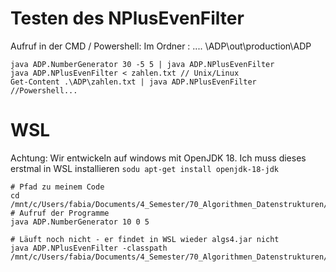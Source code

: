 

# Testen des NPlusEvenFilter

Aufruf in der CMD / Powershell: 
Im Ordner : .... \ADP\out\production\ADP
```
java ADP.NumberGenerator 30 -5 5 | java ADP.NPlusEvenFilter
java ADP.NPlusEvenFilter < zahlen.txt // Unix/Linux
Get-Content .\ADP\zahlen.txt | java ADP.NPlusEvenFilter //Powershell... 
```

# WSL

Achtung: Wir entwickeln auf windows mit OpenJDK 18. 
Ich muss dieses erstmal in WSL installieren `sodu apt-get install openjdk-18-jdk`

```
# Pfad zu meinem Code
cd /mnt/c/Users/fabia/Documents/4_Semester/70_Algorithmen_Datenstrukturen/30_Praktika_Uebung/ADP/out/production/ADP
# Aufruf der Programme 
java ADP.NumberGenerator 10 0 5

# Läuft noch nicht - er findet in WSL wieder algs4.jar nicht 
java ADP.NPlusEvenFilter -classpath /mnt/c/Users/fabia/Documents/4_Semester/70_Algorithmen_Datenstrukturen/30_Praktika_Uebung/algs4/algs4.jar  

```